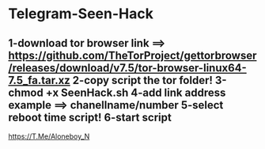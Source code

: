 # Telegram-Seen-Hack
1-download tor browser 
link ==> https://github.com/TheTorProject/gettorbrowser/releases/download/v7.5/tor-browser-linux64-7.5_fa.tar.xz
2-copy script the tor folder!
3-chmod +x SeenHack.sh
4-add link address
example ==> chanellname/number
5-select reboot time script!
6-start script
------------------------------------------------------
https://T.Me/Aloneboy_N
